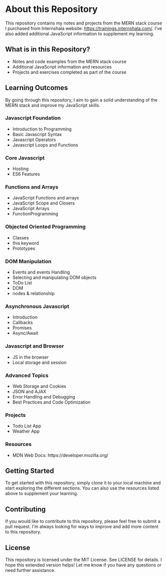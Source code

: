 # About this Repository

This repository contains my notes and projects from the MERN stack course I purchased from Internshala website: https://trainings.internshala.com/. I've also added additional JavaScript information to supplement my learning.

## What is in this Repository?

- Notes and code examples from the MERN stack course
- Additional JavaScript information and resources
- Projects and exercises completed as part of the course

## Learning Outcomes

By going through this repository, I aim to gain a solid understanding of the MERN stack and improve my JavaScript skills.

### Javascript Foundation

<ul> 
<li>Introduction to Programming </li>
<li>Basic Javascript Syntax</li>
<li>Javascript Operators </li>
<li>Javascript Loops and Functions</li>
</ul>

### Core Javascript

<ul>
<li>Hosting </li>
<li>ES6 Features </li>
</ul>

### Functions and Arrays

<ul>
<li>JavaScript Functions and arrays</li>
<li>JavaScript Scope and Closers</li>
<li>JavaScript Arrays</li>
<li>FunctionProgramming</li>
</ul>

### Objected Oriented Programming

<ul>
<li>Classes</li>
<li>this keyword</li>
<li>Prototypes</li>
</ul>

### DOM Manipulation

<ul>
<li>Events and events Handling</li>
<li>Selecting and manipulating DOM objects</li>
<li>ToDo List</li>
<li>DOM</li>
<li>nodes & relationship</li>
</ul>

### Asynchronous Javascript

<ul>
<li>Introduction</li>
<li>Callbacks</li>
<li>Promises</li>
<li>Async/Await</li>
</ul>

### Javascript and Browser

<ul>
<li>JS in the browser</li>
<li>Local storage and session</li>
</ul>

### Advanced Topics

<ul>
<li>Web Storage and Cookies</li>
<li>JSON and AJAX</li>
<li>Error Handling and Debugging</li>
<li>Best Practices and Code Optimization</li>
</ul>

### Projects

<ul>
<li>Todo List App</li>
<li>Weather App</li>
<!-- <li>Quiz App</li>
<li>Personal Portfolio Website</li> -->
</ul>

### Resources

<ul>
<li>MDN Web Docs: https://developer.mozilla.org/</li>
<!-- <li>W3Schools: https://www.w3schools.com/</li>
<li>FreeCodeCamp: https://www.freecodecamp.org/</li>
<li>Udemy Courses: https://www.udemy.com/</li> -->
</ul>

## Getting Started

To get started with this repository, simply clone it to your local machine and start exploring the different sections. You can also use the resources listed above to supplement your learning.

## Contributing

If you would like to contribute to this repository, please feel free to submit a pull request. I'm always looking for ways to improve and add more content to this repository.

## License

This repository is licensed under the MIT License. See LICENSE for details.
I hope this extended version helps! Let me know if you have any questions or need further assistance.
